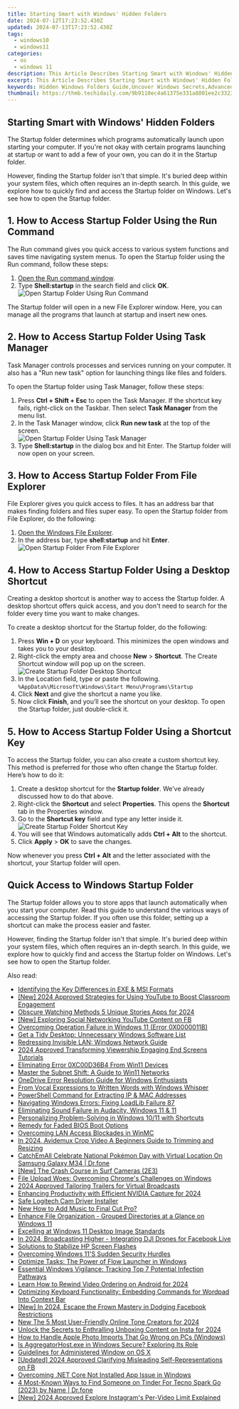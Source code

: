 ```yaml
---
title: Starting Smart with Windows' Hidden Folders
date: 2024-07-12T17:23:52.430Z
updated: 2024-07-13T17:23:52.430Z
tags:
  - windows10
  - windows11
categories:
  - os
  - windows 11
description: This Article Describes Starting Smart with Windows' Hidden Folders
excerpt: This Article Describes Starting Smart with Windows' Hidden Folders
keywords: Hidden Windows Folders Guide,Uncover Windows Secrets,Advanced PC Settings,Navigate Hidden Files,Utilize Windows Dashboard,Access System Secrets,Master Hidden Folder Use
thumbnail: https://thmb.techidaily.com/9b9110ec4a61375e331a8801ee2c3323c1b29e5d640a76c9d9df4c625ff11a27.jpg
---
```


## Starting Smart with Windows' Hidden Folders

 The Startup folder determines which programs automatically launch upon starting your computer. If you're not okay with certain programs launching at startup or want to add a few of your own, you can do it in the Startup folder.

 However, finding the Startup folder isn't that simple. It's buried deep within your system files, which often requires an in-depth search. In this guide, we explore how to quickly find and access the Startup folder on Windows. Let's see how to open the Startup folder.

## 1\. How to Access Startup Folder Using the Run Command

 The Run command gives you quick access to various system functions and saves time navigating system menus. To open the Startup folder using the Run command, follow these steps:

1. [Open the Run command window](https://www.makeuseof.com/windows-open-run-command-dialog-box/).
2. Type **Shell:startup** in the search field and click **OK**.  
![Open Startup Folder Using Run Command](https://static1.makeuseofimages.com/wordpress/wp-content/uploads/2023/07/open-startup-folder-using-run-command.jpg)

 The Startup folder will open in a new File Explorer window. Here, you can manage all the programs that launch at startup and insert new ones.

## 2\. How to Access Startup Folder Using Task Manager

 Task Manager controls processes and services running on your computer. It also has a "Run new task" option for launching things like files and folders.

 To open the Startup folder using Task Manager, follow these steps:

1. Press **Ctrl + Shift + Esc** to open the Task Manager. If the shortcut key fails, right-click on the Taskbar. Then select **Task Manager** from the menu list.
2. In the Task Manager window, click **Run new task** at the top of the screen.  
![Open Startup Folder Using Task Manager](https://static1.makeuseofimages.com/wordpress/wp-content/uploads/2023/07/open-startup-folder-using-task-manager.jpg)
3. Type **Shell:startup** in the dialog box and hit Enter. The Startup folder will now open on your screen.

## 3\. How to Access Startup Folder From File Explorer

 File Explorer gives you quick access to files. It has an address bar that makes finding folders and files super easy. To open the Startup folder from File Explorer, do the following:

1. [Open the Windows File Explorer](https://www.makeuseof.com/windows-open-file-explorer/).
2. In the address bar, type **shell:startup** and hit **Enter**.  
![Open Startup Folder From File Explorer](https://static1.makeuseofimages.com/wordpress/wp-content/uploads/2023/07/open-startup-folder-from-file-explorer.jpg)

## 4\. How to Access Startup Folder Using a Desktop Shortcut

 Creating a desktop shortcut is another way to access the Startup folder. A desktop shortcut offers quick access, and you don't need to search for the folder every time you want to make changes.

 To create a desktop shortcut for the Startup folder, do the following:

1. Press **Win + D** on your keyboard. This minimizes the open windows and takes you to your desktop.
2. Right-click the empty area and choose **New** \> **Shortcut**. The Create Shortcut window will pop up on the screen.  
![Create Startup Folder Desktop Shortcut](https://static1.makeuseofimages.com/wordpress/wp-content/uploads/2023/07/create-startup-folder-desktop-shortcut.jpg)
3. In the Location field, type or paste the following.  
`%AppData%\Microsoft\Windows\Start Menu\Programs\Startup`
4. Click **Next** and give the shortcut a name you like.
5. Now click **Finish**, and you’ll see the shortcut on your desktop. To open the Startup folder, just double-click it.

## 5\. How to Access Startup Folder Using a Shortcut Key

 To access the Startup folder, you can also create a custom shortcut key. This method is preferred for those who often change the Startup folder. Here’s how to do it:

1. Create a desktop shortcut for the **Startup folder**. We’ve already discussed how to do that above.
2. Right-click the **Shortcut** and select **Properties**. This opens the **Shortcut** tab in the Properties window.
3. Go to the **Shortcut key** field and type any letter inside it.  
![Create Startup Folder Shortcut Key](https://static1.makeuseofimages.com/wordpress/wp-content/uploads/2023/07/create-startup-folder-shortcut-key.jpg)
4. You will see that Windows automatically adds **Ctrl + Alt** to the shortcut.
5. Click **Apply** \> **OK** to save the changes.

 Now whenever you press **Ctrl + Alt** and the letter associated with the shortcut, your Startup folder will open.

## Quick Access to Windows Startup Folder

 The Startup folder allows you to store apps that launch automatically when you start your computer. Read this guide to understand the various ways of accessing the Startup folder. If you often use this folder, setting up a shortcut can make the process easier and faster.

 However, finding the Startup folder isn't that simple. It's buried deep within your system files, which often requires an in-depth search. In this guide, we explore how to quickly find and access the Startup folder on Windows. Let's see how to open the Startup folder.



<ins class="adsbygoogle"
      style="display:block"
      data-ad-client="ca-pub-7571918770474297"
      data-ad-slot="8358498916"
      data-ad-format="auto"
      data-full-width-responsive="true"></ins>
<span class="atpl-alsoreadstyle">Also read:</span>
<div><ul>
<li><a href="https://win11-tips.techidaily.com/identifying-the-key-differences-in-exe-and-msi-formats/"><u>Identifying the Key Differences in EXE & MSI Formats</u></a></li>
<li><a href="https://youtube-sure.techidaily.com/024-approved-strategies-for-using-youtube-to-boost-classroom-engagement/"><u>[New] 2024 Approved  Strategies for Using YouTube to Boost Classroom Engagement</u></a></li>
<li><a href="https://instagram-video-recordings.techidaily.com/obscure-watching-methods-5-unique-stories-apps-for-2024/"><u>Obscure Watching Methods  5 Unique Stories Apps for 2024</u></a></li>
<li><a href="https://facebook-video-content.techidaily.com/new-exploring-social-networking-youtube-content-on-fb/"><u>[New] Exploring Social Networking  YouTube Content on FB</u></a></li>
<li><a href="https://win11-tips.techidaily.com/overcoming-operation-failure-in-windows-11-error-0x0000011b/"><u>Overcoming Operation Failure in Windows 11 (Error 0X0000011B)</u></a></li>
<li><a href="https://win11-tips.techidaily.com/get-a-tidy-desktop-unnecessary-windows-software-list/"><u>Get a Tidy Desktop: Unnecessary Windows Software List</u></a></li>
<li><a href="https://win11-tips.techidaily.com/redressing-invisible-lan-windows-network-guide/"><u>Redressing Invisible LAN: Windows Network Guide</u></a></li>
<li><a href="https://youtube-stream.techidaily.com/2024-approved-transforming-viewership-engaging-end-screens-tutorials/"><u>2024 Approved  Transforming Viewership  Engaging End Screens Tutorials</u></a></li>
<li><a href="https://win11-tips.techidaily.com/eliminating-error-0xc00d36b4-from-win11-devices/"><u>Eliminating Error 0XC00D36B4 From Win11 Devices</u></a></li>
<li><a href="https://win11-tips.techidaily.com/master-the-subnet-shift-a-guide-to-win11-networks/"><u>Master the Subnet Shift: A Guide to Win11 Networks</u></a></li>
<li><a href="https://win11-tips.techidaily.com/onedrive-error-resolution-guide-for-windows-enthusiasts/"><u>OneDrive Error Resolution Guide for Windows Enthusiasts</u></a></li>
<li><a href="https://win11-tips.techidaily.com/from-vocal-expressions-to-written-words-with-windows-whisper/"><u>From Vocal Expressions to Written Words with Windows Whisper</u></a></li>
<li><a href="https://win11-tips.techidaily.com/powershell-command-for-extracting-ip-and-mac-addresses/"><u>PowerShell Command for Extracting IP & MAC Addresses</u></a></li>
<li><a href="https://win11-tips.techidaily.com/navigating-windows-errors-fixing-loadlib-failure-87/"><u>Navigating Windows Errors: Fixing LoadLib Failure 87</u></a></li>
<li><a href="https://win11-tips.techidaily.com/eliminating-sound-failure-in-audacity-windows-11-and-11/"><u>Eliminating Sound Failure in Audacity, Windows 11 & 11</u></a></li>
<li><a href="https://win11-tips.techidaily.com/personalizing-problem-solving-in-windows-1011-with-shortcuts/"><u>Personalizing Problem-Solving in Windows 10/11 with Shortcuts</u></a></li>
<li><a href="https://win11-tips.techidaily.com/remedy-for-faded-bios-boot-options/"><u>Remedy for Faded BIOS Boot Options</u></a></li>
<li><a href="https://win11-tips.techidaily.com/overcoming-lan-access-blockades-in-winmc/"><u>Overcoming LAN Access Blockades in WinMC</u></a></li>
<li><a href="https://video-ai-editor.techidaily.com/in-2024-avidemux-crop-video-a-beginners-guide-to-trimming-and-resizing/"><u>In 2024, Avidemux Crop Video A Beginners Guide to Trimming and Resizing</u></a></li>
<li><a href="https://change-location.techidaily.com/catchemall-celebrate-national-pokemon-day-with-virtual-location-on-samsung-galaxy-m34-drfone-by-drfone-virtual-android/"><u>CatchEmAll Celebrate National Pokémon Day with Virtual Location On Samsung Galaxy M34 | Dr.fone</u></a></li>
<li><a href="https://fox-glue.techidaily.com/new-the-crash-course-in-surf-cameras-2e3/"><u>[New] The Crash Course in Surf Cameras (2E3)</u></a></li>
<li><a href="https://win11-tips.techidaily.com/file-upload-woes-overcoming-chromes-challenges-on-windows/"><u>File Upload Woes: Overcoming Chrome's Challenges on Windows</u></a></li>
<li><a href="https://youtube-help.techidaily.com/2024-approved-tailoring-trailers-for-virtual-broadcasts/"><u>2024 Approved  Tailoring Trailers for Virtual Broadcasts</u></a></li>
<li><a href="https://screen-recording.techidaily.com/enhancing-productivity-with-efficient-nvidia-capture-for-2024/"><u>Enhancing Productivity with Efficient NVIDIA Capture for 2024</u></a></li>
<li><a href="https://driver-install.techidaily.com/safe-logitech-cam-driver-installer/"><u>Safe Logitech Cam Driver Installer</u></a></li>
<li><a href="https://sound-optimizing.techidaily.com/new-how-to-add-music-to-final-cut-pro/"><u>New How to Add Music to Final Cut Pro?</u></a></li>
<li><a href="https://win11-tips.techidaily.com/enhance-file-organization-grouped-directories-at-a-glance-on-windows-11/"><u>Enhance File Organization - Grouped Directories at a Glance on Windows 11</u></a></li>
<li><a href="https://win11-tips.techidaily.com/excelling-at-windows-11-desktop-image-standards/"><u>Excelling at Windows 11 Desktop Image Standards</u></a></li>
<li><a href="https://facebook-clips.techidaily.com/in-2024-broadcasting-higher-integrating-dji-drones-for-facebook-live/"><u>In 2024, Broadcasting Higher - Integrating DJI Drones for Facebook Live</u></a></li>
<li><a href="https://graphic-issues.techidaily.com/solutions-to-stabilize-hp-screen-flashes/"><u>Solutions to Stabilize HP Screen Flashes</u></a></li>
<li><a href="https://win11-tips.techidaily.com/overcoming-windows-11s-sudden-security-hurdles/"><u>Overcoming Windows 11'S Sudden Security Hurdles</u></a></li>
<li><a href="https://win11-tips.techidaily.com/optimize-tasks-the-power-of-flow-launcher-in-windows/"><u>Optimize Tasks: The Power of Flow Launcher in Windows</u></a></li>
<li><a href="https://win11-tips.techidaily.com/essential-windows-vigilance-tracking-top-7-potential-infection-pathways/"><u>Essential Windows Vigilance: Tracking Top 7 Potential Infection Pathways</u></a></li>
<li><a href="https://extra-skills.techidaily.com/learn-how-to-rewind-video-ordering-on-android-for-2024/"><u>Learn How to Rewind Video Ordering on Android for 2024</u></a></li>
<li><a href="https://win11-tips.techidaily.com/optimizing-keyboard-functionality-embedding-commands-for-wordpad-into-context-bar/"><u>Optimizing Keyboard Functionality: Embedding Commands for Wordpad Into Context Bar</u></a></li>
<li><a href="https://facebook-video-content.techidaily.com/new-in-2024-escape-the-frown-mastery-in-dodging-facebook-restrictions/"><u>[New] In 2024, Escape the Frown  Mastery in Dodging Facebook Restrictions</u></a></li>
<li><a href="https://video-creation-software.techidaily.com/new-the-5-most-user-friendly-online-tone-creators-for-2024/"><u>New The 5 Most User-Friendly Online Tone Creators for 2024</u></a></li>
<li><a href="https://some-skills.techidaily.com/unlock-the-secrets-to-enthralling-unboxing-content-on-insta-for-2024/"><u>Unlock the Secrets to Enthralling Unboxing Content on Insta for 2024</u></a></li>
<li><a href="https://win11-tips.techidaily.com/how-to-handle-apple-photo-imports-that-go-wrong-on-pcs-windows/"><u>How to Handle Apple Photo Imports That Go Wrong on PCs (Windows)</u></a></li>
<li><a href="https://win11-tips.techidaily.com/is-aggregatorhostexe-in-windows-secure-exploring-its-role/"><u>Is AggregatorHost.exe in Windows Secure? Exploring Its Role</u></a></li>
<li><a href="https://win11-tips.techidaily.com/guidelines-for-administered-window-on-os-x/"><u>Guidelines for Administered Window on OS X</u></a></li>
<li><a href="https://facebook-video-recording.techidaily.com/updated-2024-approved-clarifying-misleading-self-representations-on-fb/"><u>[Updated] 2024 Approved  Clarifying Misleading Self-Representations on FB</u></a></li>
<li><a href="https://win11-tips.techidaily.com/overcoming-net-core-not-installed-app-issue-in-windows/"><u>Overcoming .NET Core Not Installed App Issue in Windows</u></a></li>
<li><a href="https://fix-guide.techidaily.com/4-most-known-ways-to-find-someone-on-tinder-for-tecno-spark-go-2023-by-name-drfone-by-drfone-virtual-android/"><u>4 Most-Known Ways to Find Someone on Tinder For Tecno Spark Go (2023) by Name | Dr.fone</u></a></li>
<li><a href="https://instagram-clips.techidaily.com/new-2024-approved-explore-instagrams-per-video-limit-explained/"><u>[New] 2024 Approved  Explore Instagram's Per-Video Limit Explained</u></a></li>
</ul></div>
